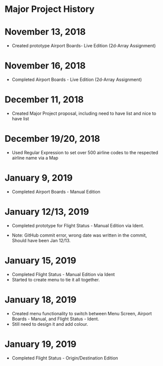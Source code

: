 # Major Project History

# November 13, 2018
 - Created prototype Airport Boards- Live Edition (2d-Array Assignment)

# November 16, 2018
 - Completed Airport Boards - Live Edition (2d-Array Assignment)

# December 11, 2018
 - Created Major Project proposal, including need to have list and nice to have list

# December 19/20, 2018
 - Used Regular Expression to set over 500 airline codes to the respected airline name via a Map

# January 9, 2019
 - Completed Airport Boards - Manual Edition

# January 12/13, 2019
 - Completed prototype for Flight Status - Manual Edition via Ident.
 
 - Note: GitHub commit error, wrong date was written in the commit, Should have been Jan 12/13.

# January 15, 2019
 - Completed Flight Status - Manual Edition via Ident
 - Started to create menu to tie it all together.

# January 18, 2019
 - Created menu functionality to switch between Menu Screen, Airport Boards - Manual, and Flight Status - Ident.
 - Still need to design it and add colour.

 # January 19, 2019
  - Completed Flight Status - Origin/Destination Edition



 
